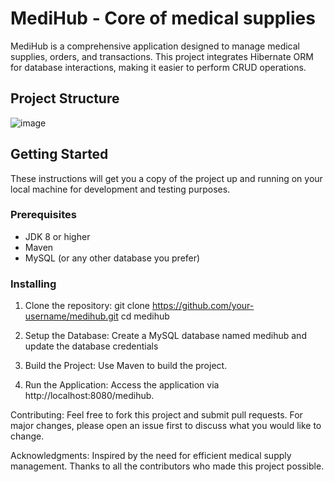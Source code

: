 # MediHub - Core of medical supplies

MediHub is a comprehensive application designed to manage medical supplies, orders, and transactions. This project integrates Hibernate ORM for database interactions, making it easier to perform CRUD operations.

## Project Structure

![image](https://github.com/Ashima1503/UpdatedMediHub/assets/78199579/35780336-530b-450d-bcb7-58e732327b1d)


## Getting Started

These instructions will get you a copy of the project up and running on your local machine for development and testing purposes.

### Prerequisites

- JDK 8 or higher
- Maven
- MySQL (or any other database you prefer)

### Installing

1. Clone the repository:
   git clone https://github.com/your-username/medihub.git
   cd medihub
   
2. Setup the Database:
   Create a MySQL database named medihub and update the database credentials

3. Build the Project:
   Use Maven to build the project.

4.  Run the Application:
    Access the application via http://localhost:8080/medihub.

Contributing:
Feel free to fork this project and submit pull requests. For major changes, please open an issue first to discuss what you would like to change.

Acknowledgments:
Inspired by the need for efficient medical supply management.
Thanks to all the contributors who made this project possible.
